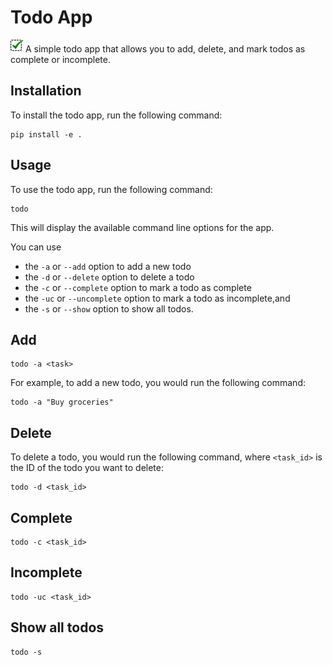 # Todo App

<img src="app-icon.png" alt="drawing" width="20" height="20"/> A simple todo app that allows you to add, delete, and mark todos as complete or incomplete.

## Installation

To install the todo app, run the following command:

```
pip install -e .
```

## Usage

To use the todo app, run the following command:

```
todo
```

This will display the available command line options for the app. 

You can use 
- the `-a` or `--add` option to add a new todo
- the `-d` or `--delete` option to delete a todo
- the `-c` or `--complete` option to mark a todo as complete
- the `-uc` or `--uncomplete` option to mark a todo as incomplete,and 
- the `-s` or `--show` option to show all todos.


## Add

```
todo -a <task>
```

For example, to add a new todo, you would run the following command:

```
todo -a "Buy groceries"
```

## Delete

To delete a todo, you would run the following command, where `<task_id>` is the ID of the todo you want to delete:

```
todo -d <task_id>
```

## Complete

```
todo -c <task_id>
```

## Incomplete

```
todo -uc <task_id>
```


## Show all todos

```
todo -s
```

